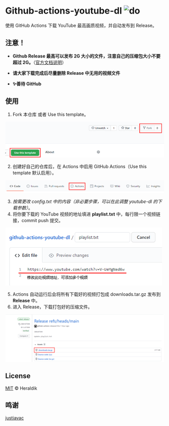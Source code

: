# Github-actions-youtube-dl ![do](https://github.com/MitsuhaMiyamizu/github-actions-youtube-dl/workflows/do/badge.svg)

使用 GitHub Actions 下载 YouTube 最高画质视频，并自动发布到 Release。


## 注意！

- **Github Release 最高可以发布 2G 大小的文件，注意自己的压缩包大小不要超过 2G。**（[官方文档说明](https://docs.github.com/cn/free-pro-team@latest/github/managing-large-files/distributing-large-binaries)）

- **请大家下载完成后尽量删除 Release 中无用的视频文件**

- **✨善待 GitHub**

## 使用

1. Fork 本仓库 或者 Use this template。

![image-20201128114406344](README.assets/image-20201128114406344.png)

2. 创建好自己的仓库后，在 Actions 中启用 GitHub Actions（Use this template 默认启用）。

![image-20201128114243884](README.assets/image-20201128114243884.png)

3. *按需更改 config.txt 中的内容（非必要步骤，可以在此调整 youtube-dl 的下载参数）*。
4. 将你要下载的 YouTube 视频的地址填进 **playlist.txt** 中，每行限一个视频链接，commit push 提交。

![image-20201128121024007](README.assets/image-20201128121024007.png)

5. Actions 自动运行后会将所有下载好的视频打包成 downloads.tar.gz 发布到 **Release** 中。
6. 进入 Release，下载打包好的压缩文件。

![image-20201128114604022](README.assets/image-20201128114604022.png)

## License

[MIT](https://github.com/Heraldik/github-actions-youtube-dl/blob/main/LICENSE) © Heraldik

## 鸣谢

[justjavac](https://github.com/justjavac/github-actions-youtube-dl)

